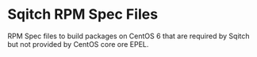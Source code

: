 Sqitch RPM Spec Files
=====================

RPM Spec files to build packages on CentOS 6 that are required by Sqitch but not provided by CentOS core ore EPEL.